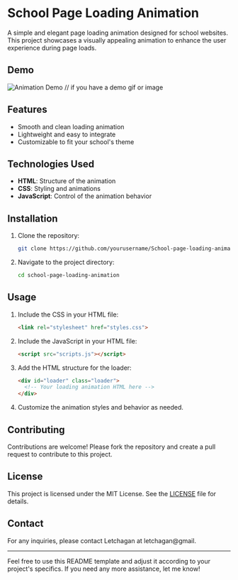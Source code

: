 # School Page Loading Animation

A simple and elegant page loading animation designed for school websites. This project showcases a visually appealing animation to enhance the user experience during page loads.

## Demo
![Animation Demo](demo.gif)  // if you have a demo gif or image

## Features
- Smooth and clean loading animation
- Lightweight and easy to integrate
- Customizable to fit your school's theme

## Technologies Used
- **HTML**: Structure of the animation
- **CSS**: Styling and animations
- **JavaScript**: Control of the animation behavior

## Installation
1. Clone the repository:
    ```bash
    git clone https://github.com/yourusername/School-page-loading-animation.git
    ```
2. Navigate to the project directory:
    ```bash
    cd school-page-loading-animation
    ```

## Usage
1. Include the CSS in your HTML file:
    ```html
    <link rel="stylesheet" href="styles.css">
    ```
2. Include the JavaScript in your HTML file:
    ```html
    <script src="scripts.js"></script>
    ```
3. Add the HTML structure for the loader:
    ```html
    <div id="loader" class="loader">
      <!-- Your loading animation HTML here -->
    </div>
    ```
4. Customize the animation styles and behavior as needed.

## Contributing
Contributions are welcome! Please fork the repository and create a pull request to contribute to this project.

## License
This project is licensed under the MIT License. See the [LICENSE](LICENSE) file for details.

## Contact
For any inquiries, please contact Letchagan at letchagan@gmail.

---

Feel free to use this README template and adjust it according to your project's specifics. If you need any more assistance, let me know!
